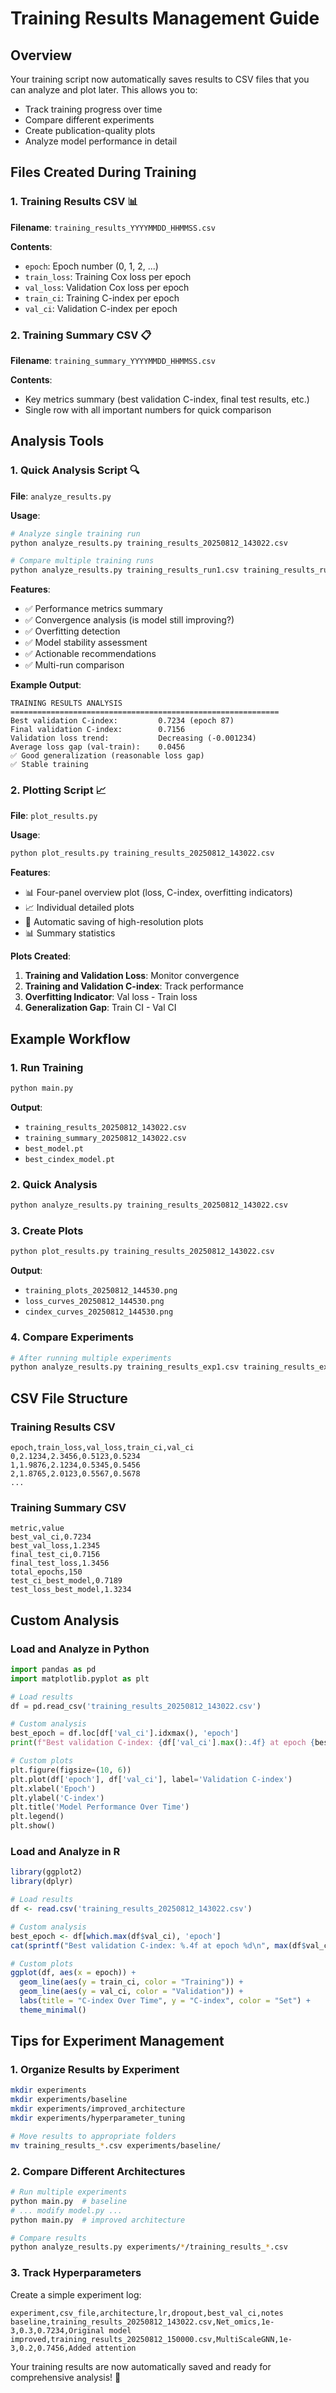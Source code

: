 # Training Results Management Guide

## Overview
Your training script now automatically saves results to CSV files that you can analyze and plot later. This allows you to:
- Track training progress over time
- Compare different experiments
- Create publication-quality plots
- Analyze model performance in detail

## Files Created During Training

### 1. **Training Results CSV** 📊
**Filename**: `training_results_YYYYMMDD_HHMMSS.csv`

**Contents**:
- `epoch`: Epoch number (0, 1, 2, ...)
- `train_loss`: Training Cox loss per epoch
- `val_loss`: Validation Cox loss per epoch
- `train_ci`: Training C-index per epoch
- `val_ci`: Validation C-index per epoch

### 2. **Training Summary CSV** 📋
**Filename**: `training_summary_YYYYMMDD_HHMMSS.csv`

**Contents**:
- Key metrics summary (best validation C-index, final test results, etc.)
- Single row with all important numbers for quick comparison

## Analysis Tools

### 1. **Quick Analysis Script** 🔍
**File**: `analyze_results.py`

**Usage**:
```bash
# Analyze single training run
python analyze_results.py training_results_20250812_143022.csv

# Compare multiple training runs
python analyze_results.py training_results_run1.csv training_results_run2.csv training_results_run3.csv
```

**Features**:
- ✅ Performance metrics summary
- ✅ Convergence analysis (is model still improving?)
- ✅ Overfitting detection
- ✅ Model stability assessment
- ✅ Actionable recommendations
- ✅ Multi-run comparison

**Example Output**:
```
TRAINING RESULTS ANALYSIS
============================================================
Best validation C-index:         0.7234 (epoch 87)
Final validation C-index:        0.7156
Validation loss trend:           Decreasing (-0.001234)
Average loss gap (val-train):    0.0456
✅ Good generalization (reasonable loss gap)
✅ Stable training
```

### 2. **Plotting Script** 📈
**File**: `plot_results.py`

**Usage**:
```bash
python plot_results.py training_results_20250812_143022.csv
```

**Features**:
- 📊 Four-panel overview plot (loss, C-index, overfitting indicators)
- 📈 Individual detailed plots
- 💾 Automatic saving of high-resolution plots
- 📊 Summary statistics

**Plots Created**:
1. **Training and Validation Loss**: Monitor convergence
2. **Training and Validation C-index**: Track performance
3. **Overfitting Indicator**: Val loss - Train loss
4. **Generalization Gap**: Train CI - Val CI

## Example Workflow

### 1. **Run Training**
```bash
python main.py
```
**Output**: 
- `training_results_20250812_143022.csv`
- `training_summary_20250812_143022.csv`
- `best_model.pt`
- `best_cindex_model.pt`

### 2. **Quick Analysis**
```bash
python analyze_results.py training_results_20250812_143022.csv
```

### 3. **Create Plots**
```bash
python plot_results.py training_results_20250812_143022.csv
```
**Output**: 
- `training_plots_20250812_144530.png`
- `loss_curves_20250812_144530.png`
- `cindex_curves_20250812_144530.png`

### 4. **Compare Experiments**
```bash
# After running multiple experiments
python analyze_results.py training_results_exp1.csv training_results_exp2.csv training_results_exp3.csv
```

## CSV File Structure

### Training Results CSV
```csv
epoch,train_loss,val_loss,train_ci,val_ci
0,2.1234,2.3456,0.5123,0.5234
1,1.9876,2.1234,0.5345,0.5456
2,1.8765,2.0123,0.5567,0.5678
...
```

### Training Summary CSV
```csv
metric,value
best_val_ci,0.7234
best_val_loss,1.2345
final_test_ci,0.7156
final_test_loss,1.3456
total_epochs,150
test_ci_best_model,0.7189
test_loss_best_model,1.3234
```

## Custom Analysis

### Load and Analyze in Python
```python
import pandas as pd
import matplotlib.pyplot as plt

# Load results
df = pd.read_csv('training_results_20250812_143022.csv')

# Custom analysis
best_epoch = df.loc[df['val_ci'].idxmax(), 'epoch']
print(f"Best validation C-index: {df['val_ci'].max():.4f} at epoch {best_epoch}")

# Custom plots
plt.figure(figsize=(10, 6))
plt.plot(df['epoch'], df['val_ci'], label='Validation C-index')
plt.xlabel('Epoch')
plt.ylabel('C-index')
plt.title('Model Performance Over Time')
plt.legend()
plt.show()
```

### Load and Analyze in R
```r
library(ggplot2)
library(dplyr)

# Load results
df <- read.csv('training_results_20250812_143022.csv')

# Custom analysis
best_epoch <- df[which.max(df$val_ci), 'epoch']
cat(sprintf("Best validation C-index: %.4f at epoch %d\n", max(df$val_ci), best_epoch))

# Custom plots
ggplot(df, aes(x = epoch)) +
  geom_line(aes(y = train_ci, color = "Training")) +
  geom_line(aes(y = val_ci, color = "Validation")) +
  labs(title = "C-index Over Time", y = "C-index", color = "Set") +
  theme_minimal()
```

## Tips for Experiment Management

### 1. **Organize Results by Experiment**
```bash
mkdir experiments
mkdir experiments/baseline
mkdir experiments/improved_architecture
mkdir experiments/hyperparameter_tuning

# Move results to appropriate folders
mv training_results_*.csv experiments/baseline/
```

### 2. **Compare Different Architectures**
```bash
# Run multiple experiments
python main.py  # baseline
# ... modify model.py ...
python main.py  # improved architecture

# Compare results
python analyze_results.py experiments/*/training_results_*.csv
```

### 3. **Track Hyperparameters**
Create a simple experiment log:
```csv
experiment,csv_file,architecture,lr,dropout,best_val_ci,notes
baseline,training_results_20250812_143022.csv,Net_omics,1e-3,0.3,0.7234,Original model
improved,training_results_20250812_150000.csv,MultiScaleGNN,1e-3,0.2,0.7456,Added attention
```

Your training results are now automatically saved and ready for comprehensive analysis! 🎉
